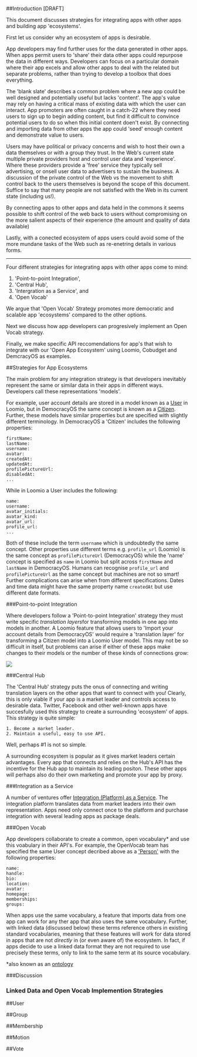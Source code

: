 
##Introduction [DRAFT]

This document discusses strategies for integrating apps with other apps and building app 'ecosystems'. 

First let us consider why an ecosystem of apps is desirable.

App developers may find further uses for the data generated in other apps. When apps permit users to 'share' their data other apps could repurpose the data in different ways. Developers can focus on a particular domain where their app excels and allow other apps to deal with the related but separate problems, rather than trying to develop a toolbox that does everything. 

The 'blank slate' describes a common problem where a new app could be well designed and potentially useful but lacks 'content'. The app's value may rely on having a critical mass of existing data with which the user can interact. App promoters are often caught in a catch-22 where they need users to sign up to begin adding content, but find it difficult to convince potential users to do so when this initial content doen't exist. By connecting and importing data from other apps the app could 'seed' enough content and demonstrate value to users.

Users may have political or privacy concerns and wish to host their own a data themselves or with a group they trust. In the Web's current state multiple private providers host and control user data and 'experience'. Where these providers provide a 'free' service they typically sell advertising, or onsell user data to advertisers to sustain the business. A discussion of the private control of the Web vs the movement to shift control back to the users themselves is beyond the scope of this document. Suffice to say that many people are not satisfied with the Web in its current state (including us!).

By connecting apps to other apps and data held in the commons it seems possible to shift control of the web back to users without compromising on the more salient aspects of their experience (the amount and quality of data available) 

Lastly, with a conected ecosystem of apps users could avoid some of the more mundane tasks of the Web such as re-enetring details in various forms. 

-----

Four different strategies for integrating apps with other apps come to mind:
 1. 'Point-to-point Integration',
 2. 'Central Hub',
 3. 'Intergration as a Service', and
 4. 'Open Vocab'

We argue that 'Open Vocab' Strategy promotes more democratic and scalable app 'ecosystems' compared to the other options.

Next we discuss how app developers can progresively implement an Open Vocab strategy. 

Finally, we make specific API reccomendations for app's that wish to integrate with our 'Open App Ecosystem' using Loomio, Cobudget and DemcracyOS as examples.  


##Strategies for App Ecosystems

The main problem for any integration strategy is that developers inevitably represent the same or similar data in their apps in different ways. Developers call these representations 'models'.

For example, user account details are stored in a model known as a [User](https://github.com/loomio/loomio/blob/master/app%2Fserializers%2Fuser_serializer.rb) in Loomio, but in DemocracyOS the same concept is known as a [Citizen](https://github.com/DemocracyOS/app/blob/development/lib/models/citizen.js). Further, these models have similar properties but are specified with slightly different terminology. In DemocracyOS a 'Citizen' includes the following properties:

```
firstName:
lastName:
username:
avatar:
createdAt:
updatedAt:
profilePictureUrl:
disabledAt:
... 
```

While in Loomio a User includes the following:

```
name:
username:
avatar_initials:
avatar_kind:
avatar_url:
profile_url:
... 
```

Both of these include the term ```username``` which is undoubtedly the same concept. Other properties use different terms e.g. ```profile_url``` (Loomio) is the same concept as ```profilePictureUrl``` (DemocracyOS) while the 'name' concept is specified as ```name``` in Loomio but split across ```firstName``` and ```lastName``` in DemocracyOS. Humans can recognise ```profile_url``` and ```profilePictureUrl``` as the same concept but machines are not so smart! Further complications can arise when from different specifications. Dates and time data might have the same property name ```createdAt``` but use different date formats. 

###Point-to-point Integration

Where developers follow a 'Point-to-point Integration' strategy they must write specific *translation layers*for transforming models in one app into models in another. A Loomio feature that allows users to 'Import your account details from DemocracyOS' would require a 'translation layer' for transforming a Citizen model into a Loomio User model. This may not be so difficult in itself, but problems can arise if either of these apps make changes to their models or the number of these kinds of connections grow: 

![](https://www.mulesoft.com/sites/default/files/integration-complexity_2.png)

###Central Hub

The 'Central Hub' strategy puts the onus of connecting and writing translation layers on the other apps that want to connect with you! Clearly, this is only viable if your app is a market leader and controls access to desirable data. Twitter, Facebook and other well-known apps have succesfully used this strategy to create a surrounding 'ecosystem' of apps. This strategy is quite simple:

	1. Become a market leader.
	2. Maintain a useful, easy to use API.

Well, perhaps #1 is not so simple. 

A surrounding ecosystem is popular as it gives market leaders certain advantages. Every app that connects and relies on the Hub's API has the incentive for the Hub app to maintain its leading positon. These other apps will perhaps also do their own marketing and promote your app by proxy.

###Integration as a Service

A number of ventures offer [Integration (Platform) as a Service](https://www.mulesoft.com/resources/cloudhub/integration-as-a-service). The integration platform translates data from market leaders into their own representation. Apps need only connect once to the platform and purchase integration with several leading apps as package deals.

###Open Vocab

App developers collaborate to create a common, open vocabulary* and use this voabulary in their API's. For example, the OpenVocab team has specified the same User concept decribed above as a ['Person'](https://github.com/openvocab/person/blob/master/index.js) with the following properties:
```
name:
handle:
bio:
location:
avatar:
homepage:
memberships:
groups:
```

When apps use the same vocabulary, a feature that imports data from one app can work for any ther app that also uses the same vocabulary. Further, with linked data (discussed below) these terms reference others in existing standard vocabularies, meaning that these features will work for data stored in apps that are not *directly* in (or even aware of) the ecosystem. In fact, if apps decide to use a linked data format they are not required to use precisely these terms, only to link to the same term at its source vocabulary.


*also known as an [ontology](http://en.wikipedia.org/wiki/Ontology_(information_science))

###Discussion

### Linked Data and Open Vocab Implemention Strategies


##User

##Group

##Membership

##Motion 

##Vote